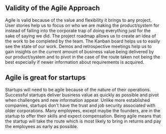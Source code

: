 ## Validity of the Agile Approach
Agile is valid because of the value and flexibility it brings to any project.
User stories help us to focus on who we are making the product/system for instead of falling into the corporate trap of doing everything just for the sake of saying we did.
The project roadmap allows us to create an idea of the work to be completed by the team.
The Kanban board helps us to easily see the state of our work.
Demos and retrospective meetings help us to gain insights on the current amount of business value being delivered by our product/system and to pivot in the case of the route taken not being the best especially if newer information about requirements is acquired.

## Agile is great for startups
Startups will need to be agile because of the nature of their operations. Successful startups deliver business value as quickly as possible and pivot when challenges and new information appear. Unlike more established companies, startups don't have the trust and job security associated with older corporations. Many employees, except maybe the founders, are in the startup to offer their skills and expect compensation. Being agile means that the startup will take the route which is most likely to bring in returns and pay the employees as early as possible.
